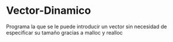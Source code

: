 # Vector-Dinamico
Programa la que se le puede introducir un vector sin necesidad de especificar su tamaño gracias a malloc y realloc
